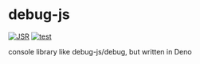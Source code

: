 # debug-js

[![JSR](https://jsr.io/badges/@takker/debug-js)](https://jsr.io/@takker/debug-js)
[![test](https://github.com/takker99/debug-js/workflows/ci/badge.svg)](https://github.com/takker99/debug-js/actions?query=workflow%3Aci)

console library like debug-js/debug, but written in Deno
